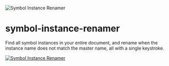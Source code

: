 ![Symbol Instance Renamer](https://raw.githubusercontent.com/sonburn/symbol-instance-renamer/master/logo.png)

# symbol-instance-renamer
Find all symbol instances in your entire document, and rename when the instance name does not match the master name, all with a single keystroke.

[![Symbol Instance Renamer](https://img.youtube.com/vi/_L7E0B3y9d0/0.jpg)](https://www.youtube.com/watch?v=_L7E0B3y9d0)
